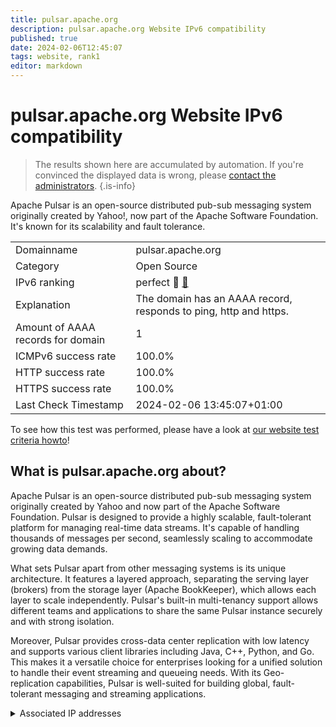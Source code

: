 ```yaml
---
title: pulsar.apache.org
description: pulsar.apache.org Website IPv6 compatibility
published: true
date: 2024-02-06T12:45:07
tags: website, rank1
editor: markdown
---
```


# pulsar.apache.org Website IPv6 compatibility

> The results shown here are accumulated by automation. If you're convinced the displayed data is wrong, please [contact the administrators](/howto/chat). 
{.is-info}

Apache Pulsar is an open-source distributed pub-sub messaging system originally created by Yahoo!, now part of the Apache Software Foundation. It's known for its scalability and fault tolerance.


|   |   |
| - | - |
| Domainname | pulsar.apache.org
| Category | Open Source |
| IPv6 ranking | perfect :1st_place_medal: [🔗](/howto/ranking) |
| Explanation | The domain has an AAAA record, responds to ping, http and https. |
| Amount of AAAA records for domain | 1 |
| ICMPv6 success rate | 100.0%|
| HTTP success rate | 100.0% |
| HTTPS success rate | 100.0% |
| Last Check Timestamp | 2024-02-06 13:45:07+01:00 |

To see how this test was performed, please have a look at [our website test criteria howto](/howto/testcriteria/website)!


## What is pulsar.apache.org about?
Apache Pulsar is an open-source distributed pub-sub messaging system originally created by Yahoo and now part of the Apache Software Foundation. Pulsar is designed to provide a highly scalable, fault-tolerant platform for managing real-time data streams. It's capable of handling thousands of messages per second, seamlessly scaling to accommodate growing data demands. 

What sets Pulsar apart from other messaging systems is its unique architecture. It features a layered approach, separating the serving layer (brokers) from the storage layer (Apache BookKeeper), which allows each layer to scale independently. Pulsar's built-in multi-tenancy support allows different teams and applications to share the same Pulsar instance securely and with strong isolation.

Moreover, Pulsar provides cross-data center replication with low latency and supports various client libraries including Java, C++, Python, and Go. This makes it a versatile choice for enterprises looking for a unified solution to handle their event streaming and queueing needs. With its Geo-replication capabilities, Pulsar is well-suited for building global, fault-tolerant messaging and streaming applications.



<details>
<summary>Associated IP addresses</summary>

2a04:4e42::644

</details>

